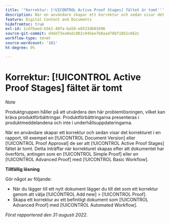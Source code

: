 ```yaml
---
title: '"Korrektur: [!UICONTROL Active Proof Stages] fältet är tomt'''
description: När en användare skapar ett korrektur och sedan visar det korrekturet i en rapport, till exempel en [!UICONTROL Document Version] eller [!UICONTROL Proof Approval] de ser att [!UICONTROL Active Proof Stages] fältet är tomt. Detta inträffar när korrekturet skapas efter att dokumentet har överförts, antingen som en [!UICONTROL Simple Proof] eller en [!UICONTROL Advanced Proof] med [!UICONTROL Basic Workflow].
feature: Digital Content and Documents
hidefromtoc: true
exl-id: 1cd7baed-b561-48fa-ba58-e0533db01696
source-git-commit: d4dd73ea9edc802c945ee7b8aa478bf18b1c662c
workflow-type: tm+mt
source-wordcount: '161'
ht-degree: 0%

---
```


# Korrektur: [!UICONTROL Active Proof Stages] fältet är tomt

<!--Requested article. This Known Issue is on the TOC for both Workfront and Workfront Proof.-->

>[!NOTE]
>
>Produktgruppen håller på att utvärdera den här problemlösningen, vilket kan kräva produktförbättringar. Produktförbättringarna presenteras i produktmeddelandena och inte i underhållsuppdateringarna.

När en användare skapar ett korrektur och sedan visar det korrekturet i en rapport, till exempel en [!UICONTROL Document Version] eller [!UICONTROL Proof Approval] de ser att [!UICONTROL Active Proof Stages] fältet är tomt. Detta inträffar när korrekturet skapas efter att dokumentet har överförts, antingen som en [!UICONTROL Simple Proof] eller en [!UICONTROL Advanced Proof] med [!UICONTROL Basic Workflow].

**Tillfällig lösning**

Gör något av följande:

* När du lägger till ett nytt dokument lägger du till det som ett korrektur genom att välja [!UICONTROL Add new] > [!UICONTROL Proof].
* Skapa ett korrektur av ett befintligt dokument som [!UICONTROL Advanced Proof] med [!UICONTROL Automated Workflow].

_Först rapporterad den 31 augusti 2022._
